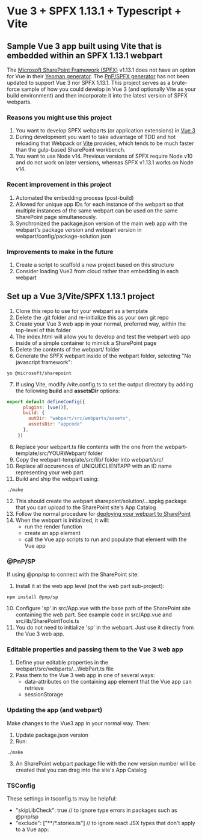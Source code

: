 # Vue 3 + SPFX 1.13.1 + Typescript + Vite

## Sample Vue 3 app built using Vite that is embedded within an SPFX 1.13.1 webpart

The [Microsoft SharePoint Framework (SPFX)](https://docs.microsoft.com/en-us/sharepoint/dev/spfx/set-up-your-development-environment) v1.13.1 does not have an option for Vue in their [Yeoman generator](https://docs.microsoft.com/en-us/sharepoint/dev/spfx/toolchain/scaffolding-projects-using-yeoman-sharepoint-generator). The [PnP/SPFX generator](https://pnp.github.io/generator-spfx/#spfx-generator-version) has not been updated to support Vue 3 nor SPFX 1.13.1. This project serves as a brute-force sample of how you could develop in Vue 3 (and optionally Vite as your build environment) and then incorporate it into the latest version of SPFX webparts.


### Reasons you might use this project
1. You want to develop SPFX webparts (or application extensions) in [Vue 3](https://v3.vuejs.org/)
2. During development you want to take advantage of TDD and hot reloading that Webpack or [Vite](https://vitejs.dev/) provides, which tends to be much faster than the gulp-based SharePoint workbench.
3. You want to use Node v14. Previous versions of SPFX require Node v10 and do not work on later versions, whereas SPFX v1.13.1 works on Node v14.


### Recent improvement in this project
1. Automated the embedding process (post-build)
2. Allowed for unique app IDs for each instance of the webpart so that multiple instances of the same webpart can be used on the same SharePoint page simultaneously.
3. Synchronized the package.json version of the main web app with the webpart's package version and webpart version in webpart/config/package-solution.json

### Improvements to make in the future
1. Create a script to scaffold a new project based on this structure
2. Consider loading Vue3 from cloud rather than embedding in each webpart


## Set up a Vue 3/Vite/SPFX 1.13.1 project
1. Clone this repo to use for your webpart as a template
2. Delete the .git folder and re-initialize this as your own git repo
3. Create your Vue 3 web app in your normal, preferred way, within the top-level of this folder
4. The index.html will allow you to develop and test the webpart web app inside of a simple container to mimick a SharePoint page
5. Delete the contents of the webpart/ folder
6. Generate the SPFX webpart inside of the webpart folder, selecting "No javascript framework":
```shell
yo @microsoft/sharepoint
```
7. If using Vite, modify /vite.config.ts to set the output directory by adding the following **build** and **assetsDir** options:
```javascript
export default defineConfig({
	  plugins: [vue()],
	  build: {
	    outDir: "webpart/src/webparts/assets",
	    assetsDir: "appcode"
	  },
	})
```
8. Replace your webpart.ts file contents with the one from the webpart-template/src/YOURWebpart/ folder
9. Copy the webpart-template/src/lib/ folder into webpart/src/
10. Replace all occurences of UNIQUECLIENTAPP with an ID name representing your web part
11. Build and ship the webpart using:
```shell
./make
```
12. This should create the webpart sharepoint/solution/...sppkg package that you can upload to the SharePoint site's App Catalog
13. Follow the normal procedure for [deploying your webpart to SharePoint](https://docs.microsoft.com/en-us/sharepoint/dev/spfx/web-parts/get-started/serve-your-web-part-in-a-sharepoint-page)
14. When the webpart is initialized, it will:
    - run the render function
    - create an app element
    - call the Vue app scripts to run and populate that element with the Vue app


### @PnP/SP
If using @pnp/sp to connect with the SharePoint site:
1. Install it at the web app level (not the web part sub-project):
```shell
npm install @pnp/sp
```
10. Configure 'sp' in src/App.vue with the base path of the SharePoint site containing the web part. See example code in src/App.vue and src/lib/SharePointTools.ts
11. You do not need to initialize 'sp' in the webpart. Just use it directly from the Vue 3 web app.


### Editable properties and passing them to the Vue 3 web app
1. Define your editable properties in the webpart/src/webparts/...WebPart.ts file
2. Pass them to the Vue 3 web app in one of several ways:
    - data-attributes on the containing app element that the Vue app can retrieve
    - sessionStorage


### Updating the app (and webpart)
Make changes to the Vue3 app in your normal way. Then:
1. Update package.json version
2. Run:
```shell
./make
```
3. An SharePoint webpart package file with the new version number will be created that you can drag into the site's App Catalog

### TSConfig
These settings in tsconfig.ts may be helpful:
- "skipLibCheck": true // to ignore type errors in packages such as @pnp/sp
- "exclude": ["**/*.stories.ts"] // to ignore react JSX types that don't apply to a Vue app:
